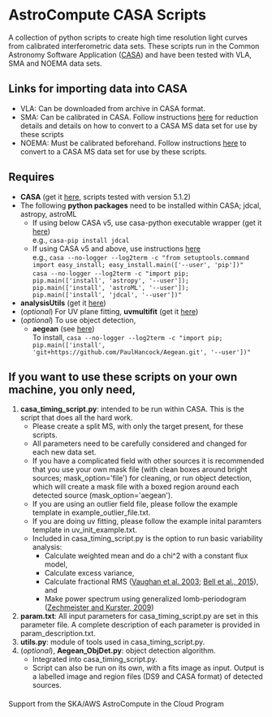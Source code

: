 # AstroCompute CASA Scripts
A collection of python scripts to create high time resolution light curves from calibrated interferometric data sets. These scripts run in the Common Astronomy Software Application ([CASA](http://casa.nrao.edu)) and have been tested with VLA, SMA and NOEMA data sets.

## Links for importing data into CASA
* VLA: Can be downloaded from archive in CASA format.
* SMA: Can be calibrated in CASA. Follow instructions [here](https://www.cfa.harvard.edu/sma/casa) for reduction details and details on how to convert to a CASA MS data set for use by these scripts
* NOEMA: Must be calibrated beforehand. Follow instructions [here](http://www.iram.fr/IRAMFR/ARC/documents/filler/casa-gildas.pdf) to convert to a CASA MS data set for use by these scripts.

## Requires
* **CASA** (get it [here](https://svn.cv.nrao.edu/casa/linux_distro/release/el6), scripts tested with version 5.1.2)
* The following **python packages** need to be installed within CASA; jdcal, astropy, astroML <br/>
   * If using below CASA v5, use casa-python executable wrapper (get it [here](https://github.com/radio-astro-tools/casa-python)) <br/>
   e.g., `casa-pip install jdcal`
   * If using CASA v5 and above, use instructions [here](http://docs.astropy.org/en/stable/install.html) <br/>
   e.g., `casa --no-logger --log2term -c "from setuptools.command import easy_install; easy_install.main(['--user', 'pip'])"`<br/>
   `casa --no-logger --log2term -c "import pip; pip.main(['install', 'astropy', '--user']); pip.main(['install', 'astroML', '--user']); pip.main(['install', 'jdcal', '--user'])"`
* **analysisUtils** (get it [here](https://casaguides.nrao.edu/index.php?title=Analysis_Utilities))
* (*optional*) For UV plane fitting, **uvmultifit** (get it [here](http://nordic-alma.se/support/software-tools))
* (*optional*) To use object detection,
   * **aegean** (see [here](https://github.com/PaulHancock/Aegean)) <br/>
   To install, 
   `casa --no-logger --log2term -c "import pip; pip.main(['install', 'git+https://github.com/PaulHancock/Aegean.git', '--user'])"`

## If you want to use these scripts on your own machine, you only need,
1. **casa_timing_script.py**: intended to be run within CASA. This is the script that does all the hard work.
      * Please create a split MS, with only the target present, for these scripts.
      * All parameters need to be carefully considered and changed for each new data set.
      * If you have a complicated field with other sources it is recommended that you use your own mask file (with clean boxes     around bright sources; mask_option='file') for cleaning, or run object detection, which will create a mask file with a       boxed region around each detected source (mask_option='aegean').
      * If you are using an outlier field file, please follow the example template in example_outlier_file.txt.
      * If you are doing uv fitting, please follow the example inital paramters template in uv_init_example.txt.
      * Included in casa_timing_script.py is the option to run basic variability analysis:
         * Calculate weighted mean and do a chi^2 with a constant flux model,
         * Calculate excess variance,
         * Calculate fractional RMS ([Vaughan et al. 2003](http://adsabs.harvard.edu/abs/2003MNRAS.345.1271V); [Bell et al., 2015](http://adsabs.harvard.edu/abs/2015MNRAS.450.4221B)), and
         * Make power spectrum using generalized lomb-periodogram ([Zechmeister and Kurster, 2009](http://adsabs.harvard.edu/abs/2009A%26A...496..577Z))
2. **param.txt**: All input parameters for casa_timing_script.py are set in this parameter file. A complete description of each parameter is provided in param_description.txt.
2. **utils.py**: module of tools used in casa_timing_script.py.
3. (*optional*), **Aegean_ObjDet.py**: object detection algorithm.
   * Integrated into casa_timing_script.py.
   * Script can also be run on its own, with a fits image as input. Output is a labelled image and region files (DS9 and CASA format) of detected sources.

####
Support from the SKA/AWS AstroCompute in the Cloud Program
